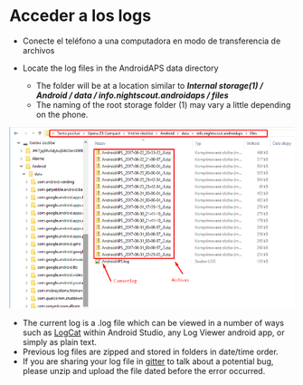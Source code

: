 # Acceder a los logs

* Conecte el teléfono a una computadora en modo de transferencia de archivos
* Locate the log files in the AndroidAPS data directory
    
    * The folder will be at a location similar to ***Internal storage(1) / Android / data / info.nightscout.androidaps / files***
    * The naming of the root storage folder (1) may vary a little depending on the phone.

![registros](../images/aapslog.png)

* The current log is a .log file which can be viewed in a number of ways such as [LogCat](https://developer.android.com/studio/debug/am-logcat.html) within Android Studio, any Log Viewer android app, or simply as plain text. 
* Previous log files are zipped and stored in folders in date/time order. 
* If you are sharing your log file in [gitter](https://gitter.im/MilosKozak/AndroidAPS) to talk about a potential bug, please unzip and upload the file dated before the error occurred.